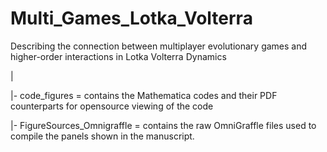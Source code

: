 # Multi_Games_Lotka_Volterra
Describing the connection between multiplayer evolutionary games and higher-order interactions in Lotka Volterra Dynamics

|

|- code_figures = contains the Mathematica codes and their PDF counterparts for opensource viewing of the code
 
|- FigureSources_Omnigraffle = contains the raw OmniGraffle files used to compile the panels shown in the manuscript.